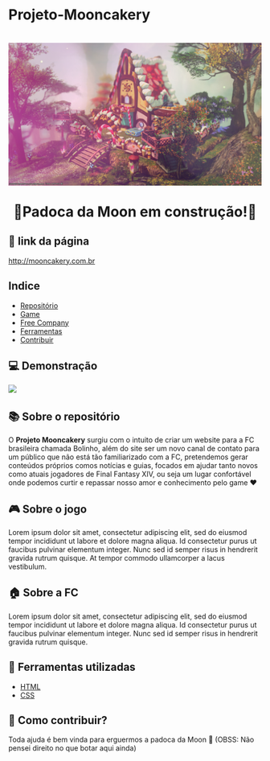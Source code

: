 # Projeto-Mooncakery

<h1 align="center">
    <img src="img/casa-fc-dia-com-filtro.png"/>
    <p>🚧Padoca da Moon em construção!🚧</p>
</h1>

<h2>🔗 link da página</h2>

<a href="http://mooncakery.com.br/index.html">http://mooncakery.com.br</a>

<h2>Indice</h2>

- [Repositório](#-Sobre-o-repositório)
- [Game](#-Sobre-o-jogo)
- [Free Company](#-Sobre-a-FC)
- [Ferramentas](#-Ferramentas-utilizadas)
- [Contribuir](#-Como-contribuir?)

<h2>💻 Demonstração</h2>
<img src="img/mooncakery.com.br_index.html.png"/>

<h2>📚 Sobre o repositório</h2>

O **Projeto Mooncakery** surgiu com o intuito de criar um website para a FC brasileira chamada Bolinho, além do site ser um novo canal de contato para um público que não está tão familiarizado com a FC, pretendemos gerar conteúdos próprios comos notícias e guias, focados em ajudar tanto novos como atuais jogadores de Final Fantasy XIV, ou seja um lugar confortável onde podemos curtir e repassar nosso amor e conhecimento pelo game ♥

<h2>🎮 Sobre o jogo</h2>

Lorem ipsum dolor sit amet, consectetur adipiscing elit, sed do eiusmod tempor incididunt ut labore et dolore magna aliqua. Id consectetur purus ut faucibus pulvinar elementum integer. Nunc sed id semper risus in hendrerit gravida rutrum quisque. At tempor commodo ullamcorper a lacus vestibulum.

<h2>🏠 Sobre a FC</h2>

Lorem ipsum dolor sit amet, consectetur adipiscing elit, sed do eiusmod tempor incididunt ut labore et dolore magna aliqua. Id consectetur purus ut faucibus pulvinar elementum integer. Nunc sed id semper risus in hendrerit gravida rutrum quisque.

<h2>🔨 Ferramentas utilizadas</h2>

- [HTML](https://www.learn-html.org)
- [CSS](https://developer.mozilla.org/pt-BR/docs/Web/CSS)

<h2>🚀 Como contribuir?</h2>

Toda ajuda é bem vinda para erguermos a padoca da Moon 🧁 (OBSS: Não pensei direito no que botar aqui ainda)


